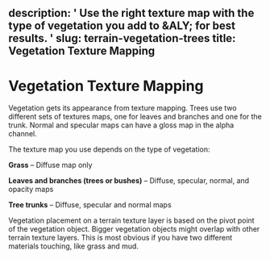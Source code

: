 description: ' Use the right texture map with the type of vegetation you add to &ALY;
  for best results. '
slug: terrain-vegetation-trees
title: Vegetation Texture Mapping
---
# Vegetation Texture Mapping<a name="terrain-vegetation-trees"></a>

Vegetation gets its appearance from texture mapping\. Trees use two different sets of textures maps, one for leaves and branches and one for the trunk\. Normal and specular maps can have a gloss map in the alpha channel\.

The texture map you use depends on the type of vegetation:

**Grass** – Diffuse map only

**Leaves and branches \(trees or bushes\)** – Diffuse, specular, normal, and opacity maps

**Tree trunks** – Diffuse, specular and normal maps

Vegetation placement on a terrain texture layer is based on the pivot point of the vegetation object\. Bigger vegetation objects might overlap with other terrain texture layers\. This is most obvious if you have two different materials touching, like grass and mud\.